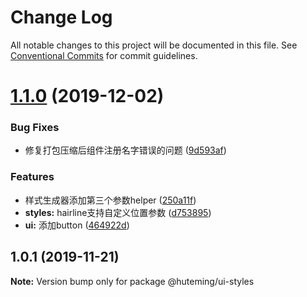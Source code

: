 # Change Log

All notable changes to this project will be documented in this file.
See [Conventional Commits](https://conventionalcommits.org) for commit guidelines.

# [1.1.0](https://47.52.168.43/srv/web-common/compare/@huteming/ui-styles@1.0.1...@huteming/ui-styles@1.1.0) (2019-12-02)


### Bug Fixes

* 修复打包压缩后组件注册名字错误的问题 ([9d593af](https://47.52.168.43/srv/web-common/commits/9d593af3a27efa600b8e3847609d21288b25c3e1))


### Features

* 样式生成器添加第三个参数helper ([250a11f](https://47.52.168.43/srv/web-common/commits/250a11fc0e9c8078f79b979892edb2cd47ba4597))
* **styles:** hairline支持自定义位置参数 ([d753895](https://47.52.168.43/srv/web-common/commits/d75389559c4aab9679cf34b28b8070b9aa932bc1))
* **ui:** 添加button ([464922d](https://47.52.168.43/srv/web-common/commits/464922d672077e761303d87e7fd5f3fbde7e9ef1))





## 1.0.1 (2019-11-21)

**Note:** Version bump only for package @huteming/ui-styles
